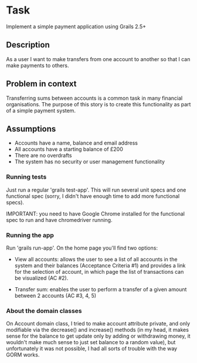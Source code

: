 
# Task

Implement a simple payment application using Grails 2.5+

## Description

As a user I want to make transfers from one account to another so that I can make payments to others.

## Problem in context

Transferring sums between accounts is a common task in many financial organisations. The purpose of this story is to create this functionality as part of a simple payment system.

## Assumptions
* Accounts have a name, balance and email address
* All accounts have a starting balance of £200
* There are no overdrafts
* The system has no security or user management functionality

### Running tests

Just run a regular 'grails test-app'. This will run several unit specs and one functional spec (sorry, I didn't have enough time to add more functional specs).

IMPORTANT: you need to have Google Chrome installed for the functional spec to run and have chromedriver running.

### Running the app

Run 'grails run-app'. On the home page you'll find two options:

* View all accounts: allows the user to see a list of all accounts in the system and their balances (Acceptance Criteria #1) and
    provides a link for the selection of account, in which page the list of transactions can be visualized (AC #2).

* Transfer sum: enables the user to perform a transfer of a given amount between 2 accounts (AC #3, 4, 5)

### About the domain classes

On Account domain class, I tried to make account attribute private, and only modifiable via the decrease() and increase()
    methods (in my head, it makes sense for the balance to get update only by adding or withdrawing money, it wouldn't make
    much sense to just set balance to a random value), but unfortunately it was not possible, I had all sorts of trouble
    with the way GORM works.
